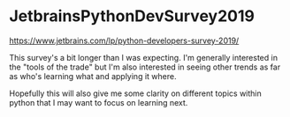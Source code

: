 # JetbrainsPythonDevSurvey2019
https://www.jetbrains.com/lp/python-developers-survey-2019/

This survey's a bit longer than I was expecting. I'm generally interested in the "tools of the trade" but I'm also interested in seeing other trends as far as who's learning what and applying it where. 

Hopefully this will also give me some clarity on different topics within python that I may want to focus on learning next. 
